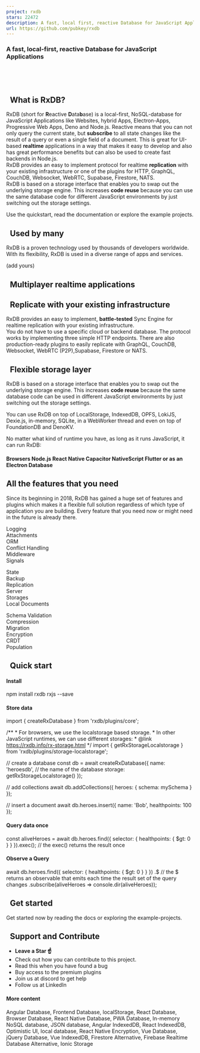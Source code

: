 ```yaml
---
project: rxdb
stars: 22472
description: A fast, local first, reactive Database for JavaScript Applications https://rxdb.info/
url: https://github.com/pubkey/rxdb
---
```


  

  
  

### A fast, local-first, reactive Database for JavaScript Applications

       

     

  

  What is RxDB?
---------------

RxDB (short for **R**eactive **D**ata**b**ase) is a local-first, NoSQL-database for JavaScript Applications like Websites, hybrid Apps, Electron-Apps, Progressive Web Apps, Deno and Node.js. Reactive means that you can not only query the current state, but **subscribe** to all state changes like the result of a query or even a single field of a document. This is great for UI-based **realtime** applications in a way that makes it easy to develop and also has great performance benefits but can also be used to create fast backends in Node.js.  
RxDB provides an easy to implement protocol for realtime **replication** with your existing infrastructure or one of the plugins for HTTP, GraphQL, CouchDB, Websocket, WebRTC, Supabase, Firestore, NATS.  
RxDB is based on a storage interface that enables you to swap out the underlying storage engine. This increases **code reuse** because you can use the same database code for different JavaScript environments by just switching out the storage settings.

Use the quickstart, read the documentation or explore the example projects.

  Used by **many**
------------------

RxDB is a proven technology used by thousands of developers worldwide. With its flexibility, RxDB is used in a diverse range of apps and services.

  
(add yours)

  Multiplayer realtime applications
-----------------------------------

  Replicate with your **existing infrastructure**
-------------------------------------------------

RxDB provides an easy to implement, **battle-tested** Sync Engine for realtime replication with your existing infrastructure.  
You do not have to use a specific cloud or backend database. The protocol works by implementing three simple HTTP endpoints. There are also production-ready plugins to easily replicate with GraphQL, CouchDB, Websocket, WebRTC (P2P),Supabase, Firestore or NATS.

  **Flexible** storage layer
----------------------------

RxDB is based on a storage interface that enables you to swap out the underlying storage engine. This increases **code reuse** because the same database code can be used in different JavaScript environments by just switching out the storage settings.

You can use RxDB on top of LocalStorage, IndexedDB, OPFS, LokiJS, Dexie.js, in-memory, SQLite, in a WebWorker thread and even on top of FoundationDB and DenoKV.

No matter what kind of runtime you have, as long as it runs JavaScript, it can run RxDB:

#### Browsers Node.js React Native Capacitor NativeScript Flutter or as an Electron Database

All the features that you need
------------------------------

Since its beginning in 2018, RxDB has gained a huge set of features and plugins which makes it a flexible full solution regardless of which type of application you are building. Every feature that you need now or might need in the future is already there.

Logging  
Attachments  
ORM  
Conflict Handling  
Middleware  
Signals

State  
Backup  
Replication  
Server  
Storages  
Local Documents

Schema Validation  
Compression  
Migration  
Encryption  
CRDT  
Population

  Quick start
-------------

#### Install

npm install rxdb rxjs --save

#### Store data

import { 
  createRxDatabase
} from 'rxdb/plugins/core';

/\*\*
 \* For browsers, we use the localstorage based storage.
 \* In other JavaScript runtimes, we can use different storages:
 \* @link https://rxdb.info/rx-storage.html
 \*/
import { getRxStorageLocalstorage } from 'rxdb/plugins/storage-localstorage';

// create a database
const db \= await createRxDatabase({
    name: 'heroesdb', // the name of the database
    storage: getRxStorageLocalstorage()
});

// add collections
await db.addCollections({
  heroes: {
    schema: mySchema
  }
});

// insert a document
await db.heroes.insert({
  name: 'Bob',
  healthpoints: 100
});

#### Query data once

const aliveHeroes \= await db.heroes.find({
  selector: {
    healthpoints: {
      $gt: 0
    }
  }
}).exec(); // the exec() returns the result once

#### Observe a Query

await db.heroes.find({
  selector: {
    healthpoints: {
      $gt: 0
    }
  }
})
.$ // the $ returns an observable that emits each time the result set of the query changes
.subscribe(aliveHeroes \=> console.dir(aliveHeroes));

  Get started
-------------

Get started now by reading the docs or exploring the example-projects.

  Support and Contribute
------------------------

-   **Leave a Star ☝️**
-   Check out how you can contribute to this project.
-   Read this when you have found a bug
-   Buy access to the premium plugins
-   Join us at discord to get help
-   Follow us at LinkedIn

#### More content

Angular Database, Frontend Database, localStorage, React Database, Browser Database, React Native Database, PWA Database, In-memory NoSQL database, JSON database, Angular IndexedDB, React IndexedDB, Optimistic UI, local database, React Native Encryption, Vue Database, jQuery Database, Vue IndexedDB, Firestore Alternative, Firebase Realtime Database Alternative, Ionic Storage
